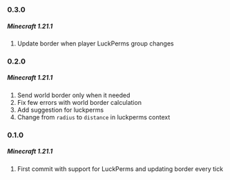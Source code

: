 ### 0.3.0
##### Minecraft 1.21.1

1) Update border when player LuckPerms group changes

### 0.2.0
##### Minecraft 1.21.1

1) Send world border only when it needed
2) Fix few errors with world border calculation
3) Add suggestion for luckperms
4) Change from `radius` to `distance` in luckperms context

### 0.1.0
##### Minecraft 1.21.1

1) First commit with support for LuckPerms and updating border every tick